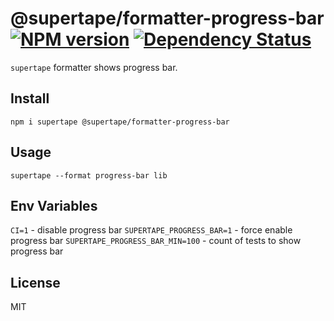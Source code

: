 # @supertape/formatter-progress-bar [![NPM version][NPMIMGURL]][NPMURL] [![Dependency Status][DependencyStatusIMGURL]][DependencyStatusURL]

[NPMIMGURL]:                https://img.shields.io/npm/v/@supertape/formatter-progress-bar.svg?style=flat&longCache=true
[NPMURL]:                   https://npmjs.org/package/@supertape/formatter-progress-bar "npm"

[DependencyStatusURL]:      https://david-dm.org/coderaiser/supertape?path=packages/formatter-progress-bar
[DependencyStatusIMGURL]:   https://david-dm.org/coderaiser/supertape.svg?path=packages/formatter-progress-bar

`supertape` formatter shows progress bar.

## Install

```
npm i supertape @supertape/formatter-progress-bar
```

## Usage

```
supertape --format progress-bar lib
```

## Env Variables

`CI=1` - disable progress bar
`SUPERTAPE_PROGRESS_BAR=1` - force enable progress bar
`SUPERTAPE_PROGRESS_BAR_MIN=100` - count of tests to show progress bar

## License

MIT


